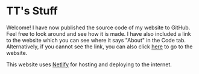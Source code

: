 # TT's Stuff

Welcome! I have now published the source code of my website to GitHub. Feel free to look around and see how it is made. I have also included a link to the website which you can see where it says "About" in the Code tab.
Alternatively, if you cannot see the link, you can also click [here](https://ttunblocked.netlify.com) to go to the website.

This website uses [Netlify](https://netlify.com) for hosting and deploying to the internet.
